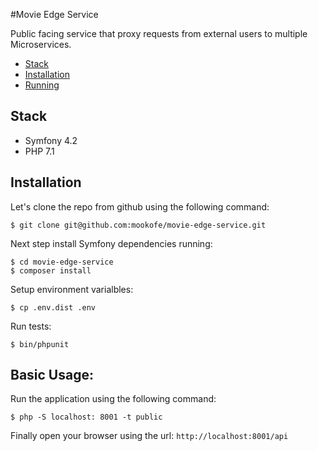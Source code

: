 #Movie Edge Service

Public facing service that proxy requests from external users to multiple Microservices.

- [Stack](#stack)
- [Installation](#installation)
- [Running](#running)

## Stack

* Symfony 4.2
* PHP 7.1

## Installation

Let's clone the repo from github using the following command:

```
$ git clone git@github.com:mookofe/movie-edge-service.git
```

Next step install Symfony dependencies running:

```
$ cd movie-edge-service
$ composer install
```

Setup environment varialbles:

```batch
$ cp .env.dist .env
```

Run tests:

```batch
$ bin/phpunit
```

## Basic Usage:
Run the application using the following command:

```batch
$ php -S localhost: 8001 -t public
```

Finally open your browser using the url: `http://localhost:8001/api`